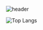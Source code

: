![header](https://capsule-render.vercel.app/api?type=waving&color=timeGradient&height=250&section=header&desc=Well%20Met🤗&fontAlign=70&fontSize=70)

![Top Langs](https://github-readme-stats.vercel.app/api/top-langs/?username=decoyer&layout=compact)
